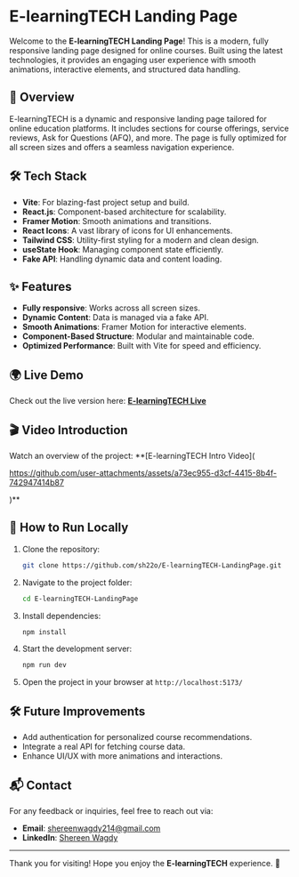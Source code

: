 # E-learningTECH Landing Page

Welcome to the **E-learningTECH Landing Page**! This is a modern, fully responsive landing page designed for online courses. Built using the latest technologies, it provides an engaging user experience with smooth animations, interactive elements, and structured data handling.

## 🚀 Overview

E-learningTECH is a dynamic and responsive landing page tailored for online education platforms. It includes sections for course offerings, service reviews, Ask for Questions (AFQ), and more. The page is fully optimized for all screen sizes and offers a seamless navigation experience.

## 🛠 Tech Stack

- **Vite**: For blazing-fast project setup and build.
- **React.js**: Component-based architecture for scalability.
- **Framer Motion**: Smooth animations and transitions.
- **React Icons**: A vast library of icons for UI enhancements.
- **Tailwind CSS**: Utility-first styling for a modern and clean design.
- **useState Hook**: Managing component state efficiently.
- **Fake API**: Handling dynamic data and content loading.

## ✨ Features

- **Fully responsive**: Works across all screen sizes.
- **Dynamic Content**: Data is managed via a fake API.
- **Smooth Animations**: Framer Motion for interactive elements.
- **Component-Based Structure**: Modular and maintainable code.
- **Optimized Performance**: Built with Vite for speed and efficiency.

## 🌍 Live Demo

Check out the live version here: **[E-learningTECH Live](https://actually-pull.surge.sh/)**

## 🎬 Video Introduction

Watch an overview of the project: **[E-learningTECH Intro Video](

https://github.com/user-attachments/assets/a73ec955-d3cf-4415-8b4f-742947414b87

)**

## 📌 How to Run Locally

1. Clone the repository:
   ```sh
   git clone https://github.com/sh22o/E-learningTECH-LandingPage.git
   ```
2. Navigate to the project folder:
   ```sh
   cd E-learningTECH-LandingPage
   ```
3. Install dependencies:
   ```sh
   npm install
   ```
4. Start the development server:
   ```sh
   npm run dev
   ```
5. Open the project in your browser at `http://localhost:5173/`

##

## 🛠 Future Improvements

- Add authentication for personalized course recommendations.
- Integrate a real API for fetching course data.
- Enhance UI/UX with more animations and interactions.

## 📬 Contact

For any feedback or inquiries, feel free to reach out via:
- **Email**: shereenwagdy214@gmail.com
- **LinkedIn**: [Shereen Wagdy](https://www.linkedin.com/in/shereen-wagdy-%F0%9F%87%B5%F0%9F%87%B8-4430a3166/)

---

Thank you for visiting! Hope you enjoy the **E-learningTECH** experience. 🚀

